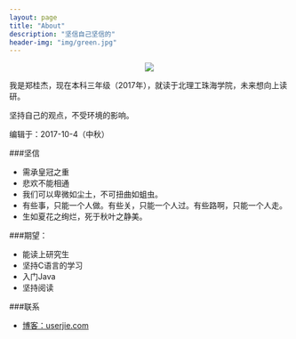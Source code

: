```yaml
---
layout: page
title: "About"
description: "坚信自己坚信的"
header-img: "img/green.jpg"
---
```



<center>
    <p><img src="http://7xlfkx.com1.z0.glb.clouddn.com/white2.jpg" align="center"></p>
</center>

我是郑桂杰，现在本科三年级（2017年），就读于北理工珠海学院，未来想向上读研。

坚持自己的观点，不受环境的影响。
					
编辑于：2017-10-4（中秋）

###坚信


- 需承皇冠之重
- 悲欢不能相通 
- 我们可以卑微如尘土，不可扭曲如蛆虫。
- 有些事，只能一个人做。有些关，只能一个人过。有些路啊，只能一个人走。
- 生如夏花之绚烂，死于秋叶之静美。


###期望：


- 能读上研究生
- 坚持C语言的学习
- 入门Java
- 坚持阅读




###联系

- [博客：userjie.com](userjie.com)